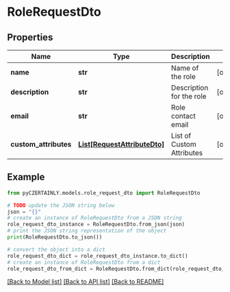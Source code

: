 # RoleRequestDto


## Properties

Name | Type | Description | Notes
------------ | ------------- | ------------- | -------------
**name** | **str** | Name of the role | [optional] 
**description** | **str** | Description for the role | [optional] 
**email** | **str** | Role contact email | [optional] 
**custom_attributes** | [**List[RequestAttributeDto]**](RequestAttributeDto.md) | List of Custom Attributes | [optional] 

## Example

```python
from pyCZERTAINLY.models.role_request_dto import RoleRequestDto

# TODO update the JSON string below
json = "{}"
# create an instance of RoleRequestDto from a JSON string
role_request_dto_instance = RoleRequestDto.from_json(json)
# print the JSON string representation of the object
print(RoleRequestDto.to_json())

# convert the object into a dict
role_request_dto_dict = role_request_dto_instance.to_dict()
# create an instance of RoleRequestDto from a dict
role_request_dto_from_dict = RoleRequestDto.from_dict(role_request_dto_dict)
```
[[Back to Model list]](../README.md#documentation-for-models) [[Back to API list]](../README.md#documentation-for-api-endpoints) [[Back to README]](../README.md)


